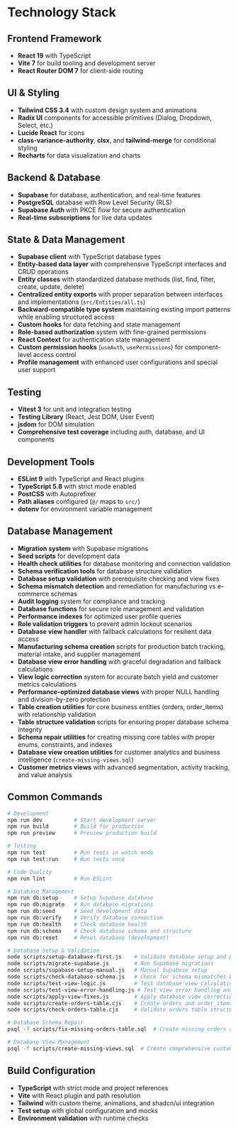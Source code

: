 # Technology Stack

## Frontend Framework
- **React 19** with TypeScript
- **Vite 7** for build tooling and development server
- **React Router DOM 7** for client-side routing

## UI & Styling
- **Tailwind CSS 3.4** with custom design system and animations
- **Radix UI** components for accessible primitives (Dialog, Dropdown, Select, etc.)
- **Lucide React** for icons
- **class-variance-authority**, **clsx**, and **tailwind-merge** for conditional styling
- **Recharts** for data visualization and charts

## Backend & Database
- **Supabase** for database, authentication, and real-time features
- **PostgreSQL** database with Row Level Security (RLS)
- **Supabase Auth** with PKCE flow for secure authentication
- **Real-time subscriptions** for live data updates

## State & Data Management
- **Supabase client** with TypeScript database types
- **Entity-based data layer** with comprehensive TypeScript interfaces and CRUD operations
- **Entity classes** with standardized database methods (list, find, filter, create, update, delete)
- **Centralized entity exports** with proper separation between interfaces and implementations (`src/Entities/all.ts`)
- **Backward-compatible type system** maintaining existing import patterns while enabling structured access
- **Custom hooks** for data fetching and state management
- **Role-based authorization** system with fine-grained permissions
- **React Context** for authentication state management
- **Custom permission hooks** (`useAuth`, `usePermissions`) for component-level access control
- **Profile management** with enhanced user configurations and special user support

## Testing
- **Vitest 3** for unit and integration testing
- **Testing Library** (React, Jest DOM, User Event)
- **jsdom** for DOM simulation
- **Comprehensive test coverage** including auth, database, and UI components

## Development Tools
- **ESLint 9** with TypeScript and React plugins
- **TypeScript 5.8** with strict mode enabled
- **PostCSS** with Autoprefixer
- **Path aliases** configured (`@/` maps to `src/`)
- **dotenv** for environment variable management

## Database Management
- **Migration system** with Supabase migrations
- **Seed scripts** for development data
- **Health check utilities** for database monitoring and connection validation
- **Schema verification tools** for database structure validation
- **Database setup validation** with prerequisite checking and view fixes
- **Schema mismatch detection** and remediation for manufacturing vs e-commerce schemas
- **Audit logging** system for compliance and tracking
- **Database functions** for secure role management and validation
- **Performance indexes** for optimized user profile queries
- **Role validation triggers** to prevent admin lockout scenarios
- **Database view handler** with fallback calculations for resilient data access
- **Manufacturing schema creation** scripts for production batch tracking, material intake, and supplier management
- **Database view error handling** with graceful degradation and fallback calculations
- **View logic correction** system for accurate batch yield and customer metrics calculations
- **Performance-optimized database views** with proper NULL handling and division-by-zero protection
- **Table creation utilities** for core business entities (orders, order_items) with relationship validation
- **Table structure validation** scripts for ensuring proper database schema integrity
- **Schema repair utilities** for creating missing core tables with proper enums, constraints, and indexes
- **Database view creation utilities** for customer analytics and business intelligence (`create-missing-views.sql`)
- **Customer metrics views** with advanced segmentation, activity tracking, and value analysis

## Common Commands

```bash
# Development
npm run dev          # Start development server
npm run build        # Build for production
npm run preview      # Preview production build

# Testing
npm run test         # Run tests in watch mode
npm run test:run     # Run tests once

# Code Quality
npm run lint         # Run ESLint

# Database Management
npm run db:setup     # Setup Supabase database
npm run db:migrate   # Run database migrations
npm run db:seed      # Seed development data
npm run db:verify    # Verify database connection
npm run db:health    # Check database health
npm run db:schema    # Check database schema and structure
npm run db:reset     # Reset database (development)

# Database Setup & Validation
node scripts/setup-database-first.js    # Validate database setup and provide view fixes
node scripts/migrate-supabase.js        # Run Supabase migrations
node scripts/supabase-setup-manual.js   # Manual Supabase setup
node scripts/check-database-schema.js   # Check for schema mismatches between expected and actual database structure
node scripts/test-view-logic.js         # Test database view calculations and logic
node scripts/test-view-error-handling.js # Test view error handling and fallback mechanisms
node scripts/apply-view-fixes.js        # Apply database view corrections and optimizations
node scripts/create-orders-table.cjs    # Create orders and order_items tables with proper relationships
node scripts/check-orders-table.cjs     # Validate orders table structure and accessibility

# Database Schema Repair
psql -f scripts/fix-missing-orders-table.sql  # Create missing orders and order_items tables with enums and indexes

# Database View Management
psql -f scripts/create-missing-views.sql  # Create comprehensive customer metrics views with advanced analytics
```

## Build Configuration
- **TypeScript** with strict mode and project references
- **Vite** with React plugin and path resolution
- **Tailwind** with custom theme, animations, and shadcn/ui integration
- **Test setup** with global configuration and mocks
- **Environment validation** with runtime checks